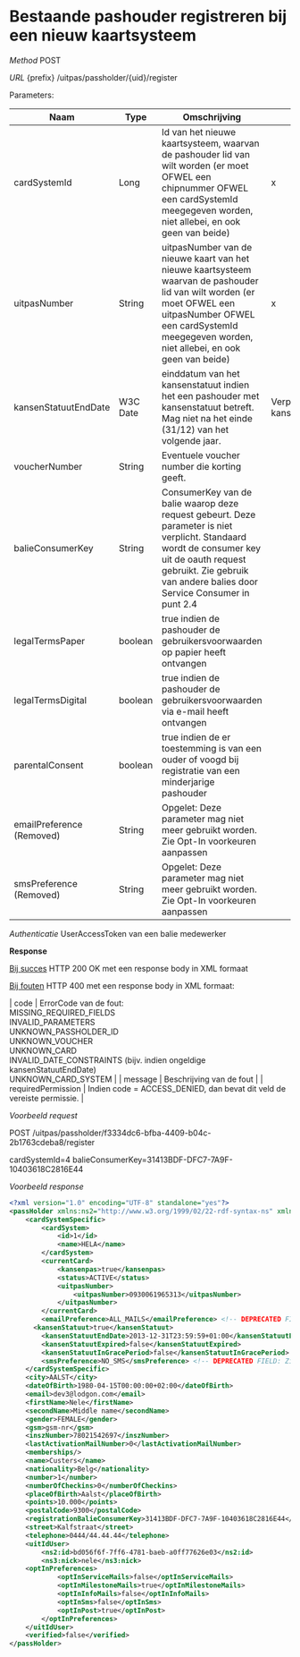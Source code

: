 ---
---

# Bestaande pashouder registreren bij een nieuw kaartsysteem

_Method_
POST

_URL_
{prefix} /uitpas/passholder/{uid}/register

Parameters:

| **Naam** | **Type** | **Omschrijving** | **Verplicht** |
| --- | --- | --- | --- |
| cardSystemId              | Long     | Id van het nieuwe kaartsysteem, waarvan de pashouder lid van wilt worden (er moet OFWEL een chipnummer OFWEL een cardSystemId meegegeven worden, niet allebei, en ook geen van beide)                                  | x                                   |
| uitpasNumber              | String   | uitpasNumber van de nieuwe kaart van het nieuwe kaartsysteem waarvan de pashouder lid van wilt worden (er moet OFWEL een uitpasNumber OFWEL een cardSystemId meegegeven worden, niet allebei, en ook geen van beide)   | x                                   |
| kansenStatuutEndDate      | W3C Date | einddatum van het kansenstatuut indien het een pashouder met kansenstatuut betreft. Mag niet na het einde (31/12) van het volgende jaar.                                                                               | Verplicht indien kansenStatuut=true |
| voucherNumber             | String   | Eventuele voucher number die korting geeft.                                                                                                                                                                            |                                     |
| balieConsumerKey          | String   | ConsumerKey van de balie waarop deze request gebeurt. Deze parameter is niet verplicht. Standaard wordt de consumer key uit de oauth request gebruikt. Zie gebruik van andere balies door Service Consumer in punt 2.4 |                                     |
| legalTermsPaper           | boolean  | true indien de pashouder de gebruikersvoorwaarden op papier heeft ontvangen                                                                                                                                            |                                     |
| legalTermsDigital         | boolean  | true indien de pashouder de gebruikersvoorwaarden via e-mail heeft ontvangen                                                                                                                                           |                                     |
| parentalConsent           | boolean  | true indien de er toestemming is van een ouder of voogd bij registratie van een minderjarige pashouder                                                                                                                 |                                     |
| emailPreference (Removed) | String   | Opgelet: Deze parameter mag niet meer gebruikt worden. Zie Opt-In voorkeuren aanpassen                                                                                                                                 |                                     |
| smsPreference (Removed)   | String   | Opgelet: Deze parameter mag niet meer gebruikt worden. Zie Opt-In voorkeuren aanpassen                                                                                                                                 |                                     |
_Authenticatie_
UserAccessToken van een balie medewerker

**Response**

<u>Bij succes</u>
HTTP 200 OK met een response body in XML formaat

<u>Bij fouten</u>
HTTP 400 met een response body in XML formaat:

| code | ErrorCode van de fout:<br>MISSING_REQUIRED_FIELDS<br>INVALID_PARAMETERS<br>UNKNOWN_PASSHOLDER_ID<br>UNKNOWN_VOUCHER<br>UNKNOWN_CARD<br>INVALID_DATE_CONSTRAINTS (bijv. indien ongeldige kansenStatuutEndDate)<br>UNKNOWN_CARD_SYSTEM |
| message | Beschrijving van de fout |
| requiredPermission | Indien code = ACCESS_DENIED, dan bevat dit veld de vereiste permissie. |

_Voorbeeld request_

POST /uitpas/passholder/f3334dc6-bfba-4409-b04c-2b1763cdeba8/register

cardSystemId=4
balieConsumerKey=31413BDF-DFC7-7A9F-10403618C2816E44

_Voorbeeld response_


~~~xml
<?xml version="1.0" encoding="UTF-8" standalone="yes"?>
<passHolder xmlns:ns2="http://www.w3.org/1999/02/22-rdf-syntax-ns" xmlns:ns3="http://xmlns.com/foaf/0.1/">
    <cardSystemSpecific>
        <cardSystem>
            <id>1</id>
            <name>HELA</name>
        </cardSystem>
        <currentCard>
            <kansenpas>true</kansenpas>
            <status>ACTIVE</status>
            <uitpasNumber>
                <uitpasNumber>0930061965313</uitpasNumber>
            </uitpasNumber>
        </currentCard>
        <emailPreference>ALL_MAILS</emailPreference> <!-- DEPRECATED FIELD: Zie Opt-In voorkeuren aanpassen -->
	  <kansenStatuut>true</kansenStatuut>
        <kansenStatuutEndDate>2013-12-31T23:59:59+01:00</kansenStatuutEndDate>
        <kansenStatuutExpired>false</kansenStatuutExpired>
        <kansenStatuutInGracePeriod>false</kansenStatuutInGracePeriod>
        <smsPreference>NO_SMS</smsPreference> <!-- DEPRECATED FIELD: Zie Opt-In voorkeuren aanpassen -->
    </cardSystemSpecific>
    <city>AALST</city>
    <dateOfBirth>1980-04-15T00:00:00+02:00</dateOfBirth>
    <email>dev3@lodgon.com</email>
    <firstName>Nele</firstName>
    <secondName>Middle name</secondName>
    <gender>FEMALE</gender>
    <gsm>gsm-nr</gsm>
    <inszNumber>78021542697</inszNumber>
    <lastActivationMailNumber>0</lastActivationMailNumber>
    <memberships/>
    <name>Custers</name>
    <nationality>Belg</nationality>
    <number>1</number>
    <numberOfCheckins>0</numberOfCheckins>
    <placeOfBirth>Aalst</placeOfBirth>
    <points>10.000</points>
    <postalCode>9300</postalCode>
    <registrationBalieConsumerKey>31413BDF-DFC7-7A9F-10403618C2816E44</registrationBalieConsumerKey>
    <street>Kalfstraat</street>
    <telephone>0444/44.44.44</telephone>
    <uitIdUser>
        <ns2:id>bd056f6f-7ff6-4781-baeb-a0ff77626e03</ns2:id>
        <ns3:nick>nele</ns3:nick>
	<optInPreferences>
            <optInServiceMails>false</optInServiceMails>
            <optInMilestoneMails>true</optInMilestoneMails>
            <optInInfoMails>false</optInInfoMails>
            <optInSms>false</optInSms>
            <optInPost>true</optInPost>
        </optInPreferences>
    </uitIdUser>
    <verified>false</verified>
</passHolder>
~~~
